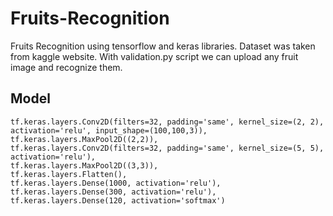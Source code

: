# Fruits-Recognition
Fruits Recognition using tensorflow and keras libraries. Dataset was taken from kaggle website. With validation.py script we can upload any fruit image and recognize them.

## Model 
    tf.keras.layers.Conv2D(filters=32, padding='same', kernel_size=(2, 2), activation='relu', input_shape=(100,100,3)),
    tf.keras.layers.MaxPool2D((2,2)),
    tf.keras.layers.Conv2D(filters=32, padding='same', kernel_size=(5, 5), activation='relu'),
    tf.keras.layers.MaxPool2D((3,3)),
    tf.keras.layers.Flatten(),
    tf.keras.layers.Dense(1000, activation='relu'),
    tf.keras.layers.Dense(300, activation='relu'),
    tf.keras.layers.Dense(120, activation='softmax')
